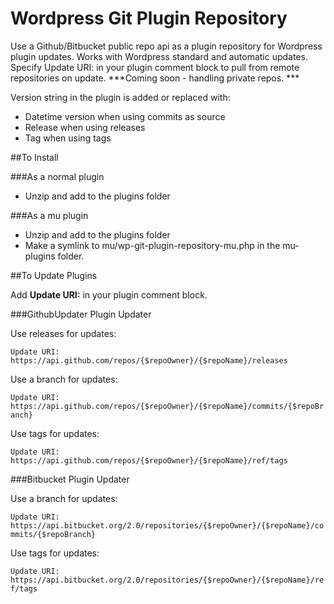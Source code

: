 # Wordpress Git Plugin Repository

Use a Github/Bitbucket public repo api as a plugin repository for Wordpress plugin updates.
Works with Wordpress standard and automatic updates.
Specify Update URI: in your plugin comment block to pull from remote repositories on update.
***Coming soon - handling private repos. ***

Version string in the plugin is added or replaced with:

- Datetime version when using commits as source
- Release when using releases
- Tag when using tags

##To Install

###As a normal plugin
- Unzip and add to the plugins folder 

###As a mu plugin
- Unzip and add to the plugins folder
- Make a symlink to mu/wp-git-plugin-repository-mu.php in the mu-plugins folder.

##To Update Plugins

Add **Update URI:** in your plugin comment block.

###GithubUpdater Plugin Updater

Use releases for updates:

`Update URI: https://api.github.com/repos/{$repoOwner}/{$repoName}/releases`

Use a branch for updates:

`Update URI: https://api.github.com/repos/{$repoOwner}/{$repoName}/commits/{$repoBranch}`

Use tags for updates:

`Update URI: https://api.github.com/repos/{$repoOwner}/{$repoName}/ref/tags`

###Bitbucket Plugin Updater

Use a branch for updates:

`Update URI: https://api.bitbucket.org/2.0/repositories/{$repoOwner}/{$repoName}/commits/{$repoBranch}`

Use tags for updates:

`Update URI: https://api.bitbucket.org/2.0/repositories/{$repoOwner}/{$repoName}/ref/tags`

